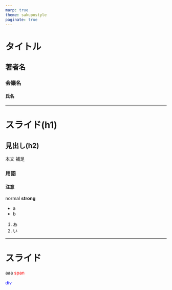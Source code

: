 ```yaml
---
marp: true
theme: sakupostyle
paginate: true
---
```

<!--
_class: title
_header: "20//"
_footer: "@saku"
_paginate: false
-->
# タイトル
## 著者名
###  会議名
#### 氏名

---
<!--
class: slides
-->
# スライド(h1)
## 見出し(h2)
本文
<span class='sup'>  補足 </span>
### 用語
#### 注意
normal **strong**
- a
- b
1. あ
1. い

---
# スライド
aaa
<span style="color: red">span</span>
<div style="color: blue">div</div>

